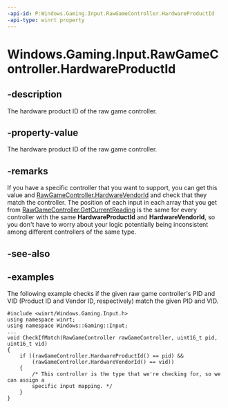 ```yaml
---
-api-id: P:Windows.Gaming.Input.RawGameController.HardwareProductId
-api-type: winrt property
---
```


<!-- Property syntax.
public ushort HardwareProductId { get; }
-->

# Windows.Gaming.Input.RawGameController.HardwareProductId

## -description

The hardware product ID of the raw game controller.

## -property-value

The hardware product ID of the raw game controller.

## -remarks

If you have a specific controller that you want to support, you can get this value and [RawGameController.HardwareVendorId](https://docs.microsoft.com/uwp/api/windows.gaming.input.rawgamecontroller.HardwareVendorId) and check that they match the controller. The position of each input in each array that you get from [RawGameController.GetCurrentReading](https://docs.microsoft.com/uwp/api/windows.gaming.input.rawgamecontroller#Windows_Gaming_Input_RawGameController_GetCurrentReading_System_Boolean___Windows_Gaming_Input_GameControllerSwitchPosition___System_Double___) is the same for every controller with the same **HardwareProductId** and **HardwareVendorId**, so you don't have to worry about your logic potentially being inconsistent among different controllers of the same type.

## -see-also

## -examples

The following example checks if the given raw game controller's PID and VID (Product ID and Vendor ID, respectively) match the given PID and VID.

```cppwinrt
#include <winrt/Windows.Gaming.Input.h>
using namespace winrt;
using namespace Windows::Gaming::Input;
...
void CheckIfMatch(RawGameController rawGameController, uint16_t pid, uint16_t vid)
{
    if ((rawGameController.HardwareProductId() == pid) &&
        (rawGameController.HardwareVendorId() == vid))
    {
        /* This controller is the type that we're checking for, so we can assign a
        specific input mapping. */
    }
}
```